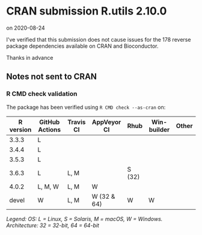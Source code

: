 # CRAN submission R.utils 2.10.0

on 2020-08-24

I've verified that this submission does not cause issues for the 178 reverse package dependencies available on CRAN and Bioconductor.

Thanks in advance


## Notes not sent to CRAN

### R CMD check validation

The package has been verified using `R CMD check --as-cran` on:

| R version   | GitHub Actions | Travis CI | AppVeyor CI | Rhub      | Win-builder | Other  |
| ----------- | -------------- | --------- | ----------- | --------- | ----------- | ------ |
| 3.3.3       | L              |           |             |           |             |        |
| 3.4.4       | L              |           |             |           |             |        |
| 3.5.3       | L              |           |             |           |             |        |
| 3.6.3       | L              | L, M      |             |    S (32) |             |        |
| 4.0.2       | L, M, W        | L, M      | W           |           |             |        |
| devel       |       W        | L, M      | W (32 & 64) | W         | W           |        |

*Legend: OS: L = Linux, S = Solaris, M = macOS, W = Windows.  Architecture: 32 = 32-bit, 64 = 64-bit*
